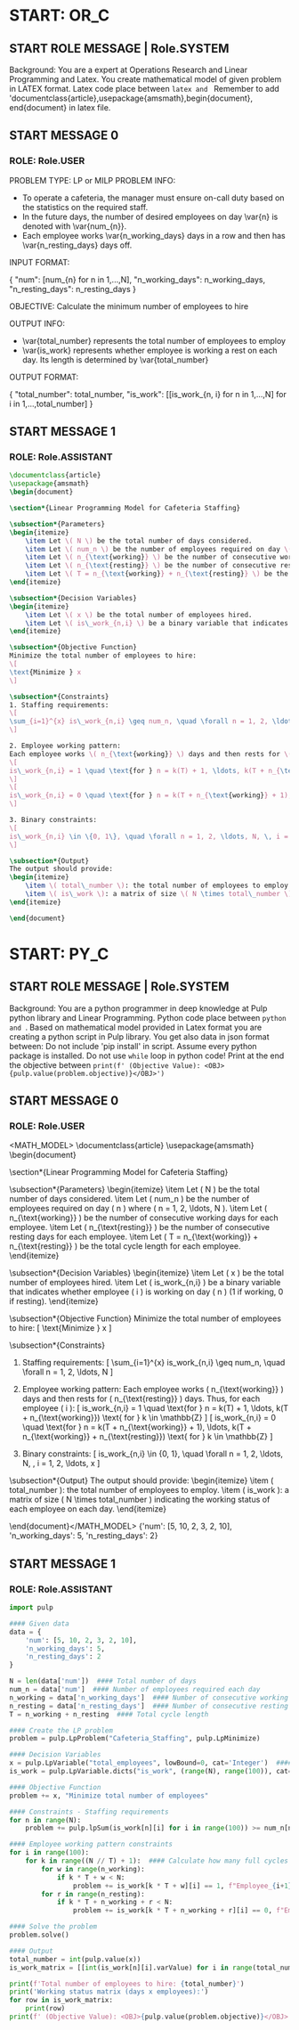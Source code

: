 # START: OR_C 
## START ROLE MESSAGE | Role.SYSTEM 
Background: You are a expert at Operations Research and Linear Programming and Latex. You create mathematical model of given problem in LATEX format. Latex code place between ```latex and ``` Remember to add 'documentclass{article},usepackage{amsmath},begin{document}, end{document} in latex file. 
## START MESSAGE 0 
### ROLE: Role.USER
<DESCRIPTION>
PROBLEM TYPE: LP or MILP
PROBLEM INFO:

- To operate a cafeteria, the manager must ensure on-call duty based on the statistics on the required staff. 
- In the future days, the number of desired employees on day \var{n} is denoted with \var{num_{n}}.
- Each employee works \var{n_working_days} days in a row and then has \var{n_resting_days} days off.

INPUT FORMAT:

{
	"num": [num_{n} for n in 1,...,N],
	"n_working_days": n_working_days,
	"n_resting_days": n_resting_days
}


OBJECTIVE: Calculate the minimum number of employees to hire

OUTPUT INFO:

- \var{total_number} represents the total number of employees to employ
- \var{is_work} represents whether employee is working a rest on each day. Its length is determined by \var{total_number}

OUTPUT FORMAT:

{
	"total_number": total_number,
	"is_work": [[is_work_{n, i} for n in 1,...,N] for i in 1,...,total_number]
}
</DESCRIPTION>


## START MESSAGE 1 
### ROLE: Role.ASSISTANT
```latex
\documentclass{article}
\usepackage{amsmath}
\begin{document}

\section*{Linear Programming Model for Cafeteria Staffing}

\subsection*{Parameters}
\begin{itemize}
    \item Let \( N \) be the total number of days considered.
    \item Let \( num_n \) be the number of employees required on day \( n \) where \( n = 1, 2, \ldots, N \).
    \item Let \( n_{\text{working}} \) be the number of consecutive working days for each employee.
    \item Let \( n_{\text{resting}} \) be the number of consecutive resting days for each employee.
    \item Let \( T = n_{\text{working}} + n_{\text{resting}} \) be the total cycle length for each employee.
\end{itemize}

\subsection*{Decision Variables}
\begin{itemize}
    \item Let \( x \) be the total number of employees hired.
    \item Let \( is\_work_{n,i} \) be a binary variable that indicates whether employee \( i \) is working on day \( n \) (1 if working, 0 if resting).
\end{itemize}

\subsection*{Objective Function}
Minimize the total number of employees to hire:
\[
\text{Minimize } x
\]

\subsection*{Constraints}
1. Staffing requirements:
\[
\sum_{i=1}^{x} is\_work_{n,i} \geq num_n, \quad \forall n = 1, 2, \ldots, N
\]

2. Employee working pattern:
Each employee works \( n_{\text{working}} \) days and then rests for \( n_{\text{resting}} \) days. Thus, for each employee \( i \):
\[
is\_work_{n,i} = 1 \quad \text{for } n = k(T) + 1, \ldots, k(T + n_{\text{working}}) \text{ for } k \in \mathbb{Z}
\]
\[
is\_work_{n,i} = 0 \quad \text{for } n = k(T + n_{\text{working}} + 1), \ldots, k(T + n_{\text{working}} + n_{\text{resting}}) \text{ for } k \in \mathbb{Z}
\]

3. Binary constraints:
\[
is\_work_{n,i} \in \{0, 1\}, \quad \forall n = 1, 2, \ldots, N, \, i = 1, 2, \ldots, x
\]

\subsection*{Output}
The output should provide:
\begin{itemize}
    \item \( total\_number \): the total number of employees to employ.
    \item \( is\_work \): a matrix of size \( N \times total\_number \) indicating the working status of each employee on each day.
\end{itemize}

\end{document}
```

# START: PY_C 
## START ROLE MESSAGE | Role.SYSTEM 
Background: You are a python programmer in deep knowledge at Pulp python library and Linear Programming. Python code place between ```python and ```. Based on mathematical model provided in Latex format you are creating a python script in Pulp library. You get also data in json format between: <DATA></DATA> Do not include 'pip install' in script. Assume every python package is installed. Do not use `while` loop in python code! Print at the end the objective between <OBJ></OBJ> `print(f' (Objective Value): <OBJ>{pulp.value(problem.objective)}</OBJ>')` 
## START MESSAGE 0 
### ROLE: Role.USER
<MATH_MODEL>
\documentclass{article}
\usepackage{amsmath}
\begin{document}

\section*{Linear Programming Model for Cafeteria Staffing}

\subsection*{Parameters}
\begin{itemize}
    \item Let \( N \) be the total number of days considered.
    \item Let \( num_n \) be the number of employees required on day \( n \) where \( n = 1, 2, \ldots, N \).
    \item Let \( n_{\text{working}} \) be the number of consecutive working days for each employee.
    \item Let \( n_{\text{resting}} \) be the number of consecutive resting days for each employee.
    \item Let \( T = n_{\text{working}} + n_{\text{resting}} \) be the total cycle length for each employee.
\end{itemize}

\subsection*{Decision Variables}
\begin{itemize}
    \item Let \( x \) be the total number of employees hired.
    \item Let \( is\_work_{n,i} \) be a binary variable that indicates whether employee \( i \) is working on day \( n \) (1 if working, 0 if resting).
\end{itemize}

\subsection*{Objective Function}
Minimize the total number of employees to hire:
\[
\text{Minimize } x
\]

\subsection*{Constraints}
1. Staffing requirements:
\[
\sum_{i=1}^{x} is\_work_{n,i} \geq num_n, \quad \forall n = 1, 2, \ldots, N
\]

2. Employee working pattern:
Each employee works \( n_{\text{working}} \) days and then rests for \( n_{\text{resting}} \) days. Thus, for each employee \( i \):
\[
is\_work_{n,i} = 1 \quad \text{for } n = k(T) + 1, \ldots, k(T + n_{\text{working}}) \text{ for } k \in \mathbb{Z}
\]
\[
is\_work_{n,i} = 0 \quad \text{for } n = k(T + n_{\text{working}} + 1), \ldots, k(T + n_{\text{working}} + n_{\text{resting}}) \text{ for } k \in \mathbb{Z}
\]

3. Binary constraints:
\[
is\_work_{n,i} \in \{0, 1\}, \quad \forall n = 1, 2, \ldots, N, \, i = 1, 2, \ldots, x
\]

\subsection*{Output}
The output should provide:
\begin{itemize}
    \item \( total\_number \): the total number of employees to employ.
    \item \( is\_work \): a matrix of size \( N \times total\_number \) indicating the working status of each employee on each day.
\end{itemize}

\end{document}</MATH_MODEL>
<DATA>
{'num': [5, 10, 2, 3, 2, 10], 'n_working_days': 5, 'n_resting_days': 2}</DATA>


## START MESSAGE 1 
### ROLE: Role.ASSISTANT
```python
import pulp

#### Given data
data = {
    'num': [5, 10, 2, 3, 2, 10],
    'n_working_days': 5,
    'n_resting_days': 2
}

N = len(data['num'])  #### Total number of days
num_n = data['num']  #### Number of employees required each day
n_working = data['n_working_days']  #### Number of consecutive working days
n_resting = data['n_resting_days']  #### Number of consecutive resting days
T = n_working + n_resting  #### Total cycle length

#### Create the LP problem
problem = pulp.LpProblem("Cafeteria_Staffing", pulp.LpMinimize)

#### Decision Variables
x = pulp.LpVariable("total_employees", lowBound=0, cat='Integer')  #### Total number of employees hired
is_work = pulp.LpVariable.dicts("is_work", (range(N), range(100)), cat='Binary')  #### Assume a max of 100 employees

#### Objective Function
problem += x, "Minimize total number of employees"

#### Constraints - Staffing requirements
for n in range(N):
    problem += pulp.lpSum(is_work[n][i] for i in range(100)) >= num_n[n], f"Staffing_requirement_day_{n+1}"

#### Employee working pattern constraints
for i in range(100):
    for k in range((N // T) + 1):  #### Calculate how many full cycles fit in N
        for w in range(n_working):
            if k * T + w < N:
                problem += is_work[k * T + w][i] == 1, f"Employee_{i+1}_working_day_{k*T+w+1}"
        for r in range(n_resting):
            if k * T + n_working + r < N:
                problem += is_work[k * T + n_working + r][i] == 0, f"Employee_{i+1}_resting_day_{k*T+n_working+r+1}"

#### Solve the problem
problem.solve()

#### Output
total_number = int(pulp.value(x))
is_work_matrix = [[int(is_work[n][i].varValue) for i in range(total_number)] for n in range(N)]

print(f'Total number of employees to hire: {total_number}')
print('Working status matrix (days x employees):')
for row in is_work_matrix:
    print(row)
print(f' (Objective Value): <OBJ>{pulp.value(problem.objective)}</OBJ>')
```

